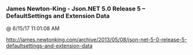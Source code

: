 ﻿

### James Newton-King - Json.NET 5.0 Release 5 – DefaultSettings and Extension Data
@ 6/15/17 11:01:08 AM

http://james.newtonking.com/archive/2013/05/08/json-net-5-0-release-5-defaultsettings-and-extension-data

